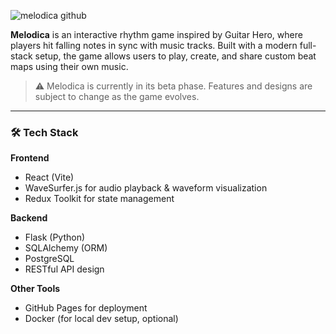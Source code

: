 ![melodica github](https://github.com/user-attachments/assets/6d6e2b68-392f-42c3-ae40-ff60ddaa72bf)

**Melodica** is an interactive rhythm game inspired by Guitar Hero, where players hit falling notes in sync with music tracks. Built with a modern full-stack setup, the game allows users to play, create, and share custom beat maps using their own music.

> ⚠️ Melodica is currently in its beta phase. Features and designs are subject to change as the game evolves.

---


### 🛠️ Tech Stack

**Frontend**  
- React (Vite)
- WaveSurfer.js for audio playback & waveform visualization  
- Redux Toolkit for state management  

**Backend**  
- Flask (Python)  
- SQLAlchemy (ORM)  
- PostgreSQL  
- RESTful API design

**Other Tools**  
- GitHub Pages for deployment  
- Docker (for local dev setup, optional)
